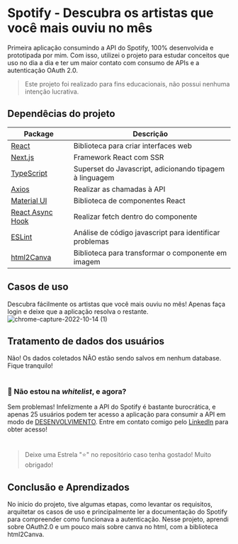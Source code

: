 # Spotify - Descubra os artistas que você mais ouviu no mês

Primeira aplicação consumindo a API do Spotify, 100% desenvolvida e prototipada por mim. Com isso, utilizei o projeto para estudar conceitos que uso no dia a dia e ter um maior contato com consumo de APIs e a autenticação OAuth 2.0. 
>Este projeto foi realizado para fins educacionais, não possui nenhuma intenção lucrativa.

## Dependêcias do projeto

| Package |  Descrição  |
| ------------------- | ------------------- |
| [React](https://pt-br.reactjs.org) | Biblioteca para criar interfaces web |
| [Next.js](https://nextjs.org) | Framework React com SSR |
| [TypeScript](https://www.typescriptlang.org) | Superset do Javascript, adicionando tipagem à linguagem |
| [Axios](https://axios-http.com/) | Realizar as chamadas à API  |
| [Material UI](https://mui.com/pt/) |  Biblioteca de componentes React |
| [React Async Hook](https://www.npmjs.com/package/react-async-hook) | Realizar fetch dentro do componente  |
| [ESLint](https://eslint.org) |  Análise de código javascript para identificar problemas |
| [html2Canva](https://www.npmjs.com/package/html2canvas) | Biblioteca para transformar o componente em imagem  |

## Casos de uso
Descubra fácilmente os artistas que você mais ouviu no mês! Apenas faça login e deixe que a aplicação resolva o restante.
![chrome-capture-2022-10-14 (1)](https://user-images.githubusercontent.com/88735972/201666084-faa2b4ac-3495-47e3-ba82-a3f33a035351.gif)

## Tratamento de dados dos usuários 
Não! Os dados coletados NÃO estão sendo salvos em nenhum database. Fique tranquilo!
#
### 📜 Não estou na *whitelist*, e agora? 
Sem problemas! Infelizmente a API do Spotify é bastante burocrática, e apenas 25 usuários podem ter acesso a aplicação para consumir a API em modo de [DESENVOLVIMENTO](https://developer.spotify.com/documentation/web-api/guides/development-extended-quota-modes/). Entre em contato comigo pelo [LinkedIn](https://www.linkedin.com/in/pedro-aureliano/) para obter acesso!    
#
> Deixe uma Estrela "⭐" no repositório caso tenha gostado! Muito obrigado!

## Conclusão e Aprendizados
No inicio do projeto, tive algumas etapas, como levantar os requisitos, arquitetar os casos de uso e principalmente ler a documentação do Spotify para compreender como funcionava a autenticação. Nesse projeto, aprendi sobre OAuth2.0 e um pouco mais sobre canva no html, com a biblioteca html2Canva.   
